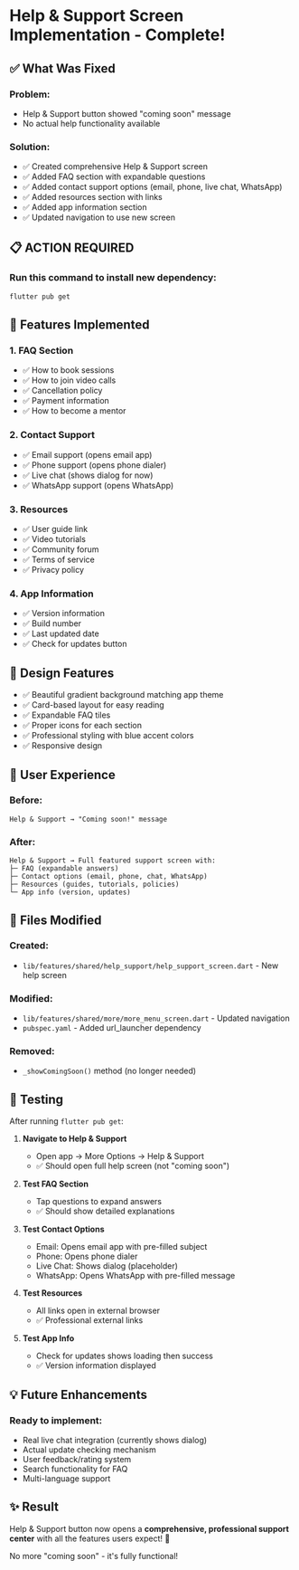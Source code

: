 # Help & Support Screen Implementation - Complete!

## ✅ What Was Fixed

### Problem:
- Help & Support button showed "coming soon" message
- No actual help functionality available

### Solution:
- ✅ Created comprehensive Help & Support screen
- ✅ Added FAQ section with expandable questions
- ✅ Added contact support options (email, phone, live chat, WhatsApp)
- ✅ Added resources section with links
- ✅ Added app information section
- ✅ Updated navigation to use new screen

## 📋 ACTION REQUIRED

### Run this command to install new dependency:
```bash
flutter pub get
```

## 🎯 Features Implemented

### 1. FAQ Section
- ✅ How to book sessions
- ✅ How to join video calls
- ✅ Cancellation policy
- ✅ Payment information
- ✅ How to become a mentor

### 2. Contact Support
- ✅ Email support (opens email app)
- ✅ Phone support (opens phone dialer)
- ✅ Live chat (shows dialog for now)
- ✅ WhatsApp support (opens WhatsApp)

### 3. Resources
- ✅ User guide link
- ✅ Video tutorials
- ✅ Community forum
- ✅ Terms of service
- ✅ Privacy policy

### 4. App Information
- ✅ Version information
- ✅ Build number
- ✅ Last updated date
- ✅ Check for updates button

## 🎨 Design Features

- ✅ Beautiful gradient background matching app theme
- ✅ Card-based layout for easy reading
- ✅ Expandable FAQ tiles
- ✅ Proper icons for each section
- ✅ Professional styling with blue accent colors
- ✅ Responsive design

## 📱 User Experience

### Before:
```
Help & Support → "Coming soon!" message
```

### After:
```
Help & Support → Full featured support screen with:
├─ FAQ (expandable answers)
├─ Contact options (email, phone, chat, WhatsApp)
├─ Resources (guides, tutorials, policies)
└─ App info (version, updates)
```

## 🔧 Files Modified

### Created:
- `lib/features/shared/help_support/help_support_screen.dart` - New help screen

### Modified:
- `lib/features/shared/more/more_menu_screen.dart` - Updated navigation
- `pubspec.yaml` - Added url_launcher dependency

### Removed:
- `_showComingSoon()` method (no longer needed)

## 🚀 Testing

After running `flutter pub get`:

1. **Navigate to Help & Support**
   - Open app → More Options → Help & Support
   - ✅ Should open full help screen (not "coming soon")

2. **Test FAQ Section**
   - Tap questions to expand answers
   - ✅ Should show detailed explanations

3. **Test Contact Options**
   - Email: Opens email app with pre-filled subject
   - Phone: Opens phone dialer
   - Live Chat: Shows dialog (placeholder)
   - WhatsApp: Opens WhatsApp with pre-filled message

4. **Test Resources**
   - All links open in external browser
   - ✅ Professional external links

5. **Test App Info**
   - Check for updates shows loading then success
   - ✅ Version information displayed

## 💡 Future Enhancements

### Ready to implement:
- Real live chat integration (currently shows dialog)
- Actual update checking mechanism
- User feedback/rating system
- Search functionality for FAQ
- Multi-language support

## ✨ Result

Help & Support button now opens a **comprehensive, professional support center** with all the features users expect! 🎉

No more "coming soon" - it's fully functional!